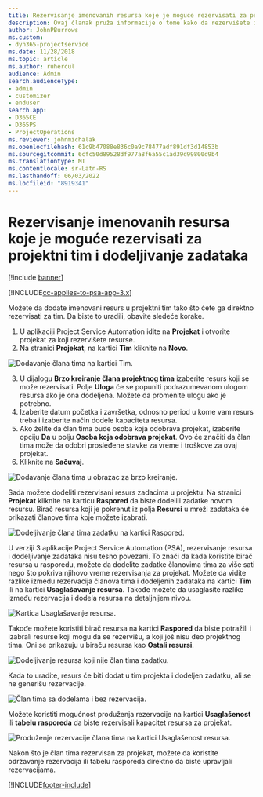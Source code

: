```yaml
---
title: Rezervisanje imenovanih resursa koje je moguće rezervisati za projektni tim i dodeljivanje zadataka
description: Ovaj članak pruža informacije o tome kako da rezervišete imenovane resurse za projektne timove i dodeljujete ih zadacima.
author: JohnPBurrows
ms.custom:
- dyn365-projectservice
ms.date: 11/28/2018
ms.topic: article
ms.author: ruhercul
audience: Admin
search.audienceType:
- admin
- customizer
- enduser
search.app:
- D365CE
- D365PS
- ProjectOperations
ms.reviewer: johnmichalak
ms.openlocfilehash: 61c9b47088e836c0a9c78477adf891df3d14853b
ms.sourcegitcommit: 6cfc50d89528df977a8f6a55c1ad39d99800d9b4
ms.translationtype: MT
ms.contentlocale: sr-Latn-RS
ms.lasthandoff: 06/03/2022
ms.locfileid: "8919341"
---
```

# <a name="book-named-bookable-resources-to-a-project-team-and-assign-tasks"></a>Rezervisanje imenovanih resursa koje je moguće rezervisati za projektni tim i dodeljivanje zadataka 

[!include [banner](../includes/psa-now-project-operations.md)]

[!INCLUDE[cc-applies-to-psa-app-3.x](../includes/cc-applies-to-psa-app-3x.md)]

Možete da dodate imenovani resurs u projektni tim tako što ćete ga direktno rezervisati za tim. Da biste to uradili, obavite sledeće korake.

1. U aplikaciji Project Service Automation idite na **Projekat** i otvorite projekat za koji rezervišete resurse.
2. Na stranici **Projekat**, na kartici **Tim** kliknite na **Novo**. 

![Dodavanje člana tima na kartici Tim.](media/RM-how-to-1.png)

3. U dijalogu **Brzo kreiranje člana projektnog tima** izaberite resurs koji se može rezervisati. Polje **Uloga** će se popuniti podrazumevanom ulogom resursa ako je ona dodeljena. Možete da promenite ulogu ako je potrebno. 
4. Izaberite datum početka i završetka, odnosno period u kome vam resurs treba i izaberite način dodele kapaciteta resursa. 
5. Ako želite da član tima bude osoba koja odobrava projekat, izaberite opciju **Da** u polju **Osoba koja odobrava projekat**. Ovo će značiti da član tima može da odobri prosleđene stavke za vreme i troškove za ovaj projekat. 
6. Kliknite na **Sačuvaj**.

![Dodavanje člana tima u obrazac za brzo kreiranje.](media/RM-how-to-2.png)


Sada možete dodeliti rezervisani resurs zadacima u projektu. Na stranici **Projekat** kliknite na karticu **Raspored** da biste dodelili zadatke novom resursu. Birač resursa koji je pokrenut iz polja **Resursi** u mreži zadataka će prikazati članove tima koje možete izabrati.

![Dodeljivanje člana tima zadatku na kartici Raspored.](media/RM-how-to-3.png)

U verziji 3 aplikacije Project Service Automation (PSA), rezervisanje resursa i dodeljivanje zadataka nisu tesno povezani. To znači da kada koristite birač resursa u rasporedu, možete da dodelite zadatke članovima tima za više sati nego što pokriva njihovo vreme rezervisanja za projekat.
Možete da vidite razlike između rezervacija članova tima i dodeljenih zadataka na kartici **Tim** ili na kartici **Usaglašavanje resursa**. Takođe možete da usaglasite razlike između rezervacija i dodela resursa na detaljnijem nivou.

![Kartica Usaglašavanje resursa.](media/RM-how-to-4.png)

Takođe možete koristiti birač resursa na kartici **Raspored** da biste potražili i izabrali resurse koji mogu da se rezervišu, a koji još nisu deo projektnog tima. Oni se prikazuju u biraču resursa kao **Ostali resursi**.

![Dodeljivanje resursa koji nije član tima zadatku.](media/RM-how-to-5.png)

Kada to uradite, resurs će biti dodat u tim projekta i dodeljen zadatku, ali se ne generišu rezervacije.

![Član tima sa dodelama i bez rezervacija.](media/RM-how-to-6.png)

Možete koristiti mogućnost produženja rezervacije na kartici **Usaglašenost** ili **tabelu rasporeda** da biste rezervisali kapacitet resursa za projekat.

![Produženje rezervacije člana tima na kartici Usaglašenost resursa.](media/RM-how-to-7.png)

Nakon što je član tima rezervisan za projekat, možete da koristite održavanje rezervacija ili tabelu rasporeda direktno da biste upravljali rezervacijama.


[!INCLUDE[footer-include](../includes/footer-banner.md)]
